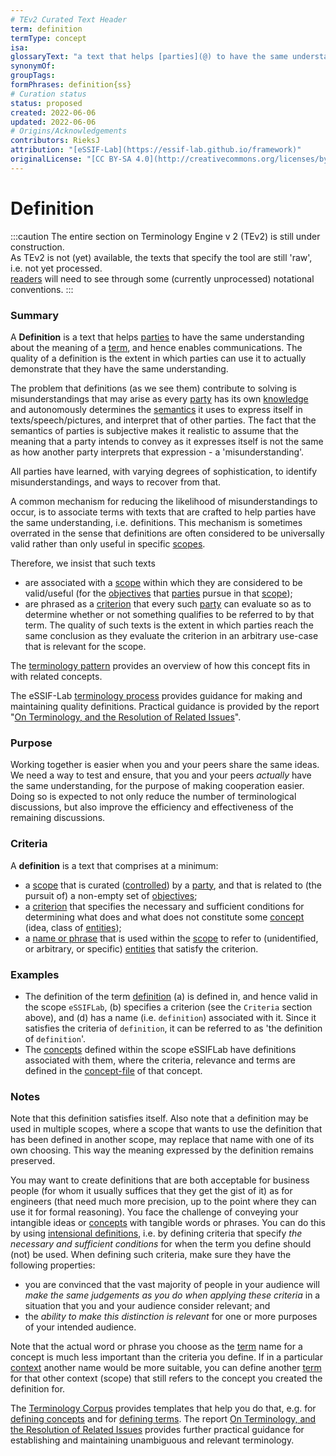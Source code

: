 ```yaml
---
# TEv2 Curated Text Header
term: definition
termType: concept
isa:
glossaryText: "a text that helps [parties](@) to have the same understanding about the meaning of (and [concepts](@) behind) a [term](@), ideally in such a way that these [parties](@) can determine whether or not they make the same distinction."
synonymOf:
groupTags:
formPhrases: definition{ss}
# Curation status
status: proposed
created: 2022-06-06
updated: 2022-06-06
# Origins/Acknowledgements
contributors: RieksJ
attribution: "[eSSIF-Lab](https://essif-lab.github.io/framework)"
originalLicense: "[CC BY-SA 4.0](http://creativecommons.org/licenses/by-sa/4.0/?ref=chooser-v1)"
---
```


# Definition

:::caution
The entire section on Terminology Engine v 2 (TEv2) is still under construction.<br/>
As TEv2 is not (yet) available, the texts that specify the tool are still 'raw', i.e. not yet processed.<br/>[readers](@) will need to see through some (currently unprocessed) notational conventions.
:::

### Summary
A **Definition** is a text that helps [parties](@) to have the same understanding about the meaning of a [term](@), and hence enables communications. The quality of a definition is the extent in which parties can use it to actually demonstrate that they have the same understanding.

The problem that definitions (as we see them) contribute to solving is misunderstandings that may arise as every [party](@) has its own [knowledge](@) and autonomously determines the [semantics](@) it uses to express itself in texts/speech/pictures, and interpret that of other parties. The fact that the semantics of parties is subjective makes it realistic to assume that the meaning that a party intends to convey as it expresses itself is not the same as how another party interprets that expression - a 'misunderstanding'.

All parties have learned, with varying degrees of sophistication, to identify misunderstandings, and ways to recover from that.

A common mechanism for reducing the likelihood of misunderstandings to occur, is to associate terms with texts that are crafted to help parties have the same understanding, i.e. definitions. This mechanism is sometimes overrated in the sense that definitions are often considered to be universally valid rather than only useful in specific [scopes](@).

Therefore, we insist that such texts
- are associated with a [scope](@) within which they are considered to be valid/useful (for the [objectives](@) that [parties](@) pursue in that [scope](@));
- are phrased as a [criterion](https://www.lexico.com/definition/criterion) that every such [party](@) can evaluate so as to determine whether or not something qualifies to be referred to by that term.
The quality of such texts is the extent in which parties reach the same conclusion as they evaluate the criterion in an arbitrary use-case that is relevant for the scope.

The [terminology pattern](pattern-terminology@) provides an overview of how this concept fits in with related concepts.

The eSSIF-Lab [terminology process](@) provides guidance for making and maintaining quality definitions.
Practical guidance is provided by the report "[On Terminology, and the Resolution of Related Issues](http://resolver.tudelft.nl/uuid:964a90da-da81-4d38-9f45-84f3f5fa96b3)".

### Purpose
Working together is easier when you and your peers share the same ideas. We need a way to test and ensure, that you and your peers _actually_ have the same understanding, for the purpose of making cooperation easier. Doing so is expected to not only reduce the number of terminological discussions, but also improve the efficiency and effectiveness of the remaining discussions.

### Criteria
A **definition** is a text that comprises at a minimum:
- a [scope](@) that is curated ([controlled](@)) by a [party](@), and that is related to (the pursuit of) a non-empty set of [objectives](@);
- a [criterion](https://www.lexico.com/definition/criterion) that specifies the necessary and sufficient conditions for determining what does and what does not constitute some [concept](@) (idea, class of [entities](@));
- a [name or phrase](@) that is used within the [scope](@) to refer to (unidentified, or arbitrary, or specific) [entities](@) that satisfy the criterion.

### Examples
- The definition of the term [definition](@) (a) is defined in, and hence valid in the scope `eSSIFLab`, (b) specifies a criterion (see the `Criteria` section above), and (d) has a name (i.e. `definition`) associated with it. Since it satisfies the criteria of `definition`, it can be referred to as 'the definition of `definition`'.
- The [concepts](@) defined within the scope eSSIFLab have definitions associated with them, where the criteria, relevance and terms are defined in the [concept-file](@) of that concept.

### Notes

Note that this definition satisfies itself. Also note that a definition may be used in multiple scopes, where a scope that wants to use the definition that has been defined in another scope, may replace that name with one of its own choosing. This way the meaning expressed by the definition remains preserved.

You may want to create definitions that are both acceptable for business people (for whom it usually suffices that they get the gist of it) as for engineers (that need much more precision, up to the point where they can use it for formal reasoning). You face the challenge of conveying your intangible ideas or [concepts](@) with tangible words or phrases. You can do this by using [intensional definitions](https://en.wikipedia.org/wiki/Extensional_and_intensional_definitions), i.e. by defining criteria that specify *the necessary and sufficient conditions* for when the term you define should (not) be used. When defining such criteria, make sure they have the following properties:

- you are convinced that the vast majority of people in your audience will *make the same judgements as you do when applying these criteria* in a situation that you and your audience consider relevant; and
- the *ability to make this distinction is relevant* for one or more purposes of your intended audience.

Note that the actual word or phrase you choose as the [term](@) name for a concept is much less important than the criteria you define. If in a particular [context](@) another name would be more suitable, you can define another [term](@) for that other context (scope) that still refers to the concept you created the definition for.

The [Terminology Corpus](@) provides templates that help you do that, e.g. for [defining concepts](@) and for [defining terms](@). The report [On Terminology, and the Resolution of Related Issues](http://resolver.tudelft.nl/uuid:964a90da-da81-4d38-9f45-84f3f5fa96b3) provides further practical guidance for establishing and maintaining unambiguous and relevant terminology.
